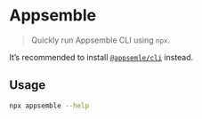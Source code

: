 # Appsemble

> Quickly run Appsemble CLI using `npx`.

It’s recommended to install [`@appsemle/cli`](https://www.npmjs.com/package/@appsemble/cli) instead.

## Usage

```sh
npx appsemble --help
```
